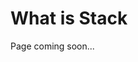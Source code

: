 [comment]: metadata=
[comment]: keywords=
[comment]: robots=
<h1>What is Stack</h1>
<p>Page coming soon...</p>
